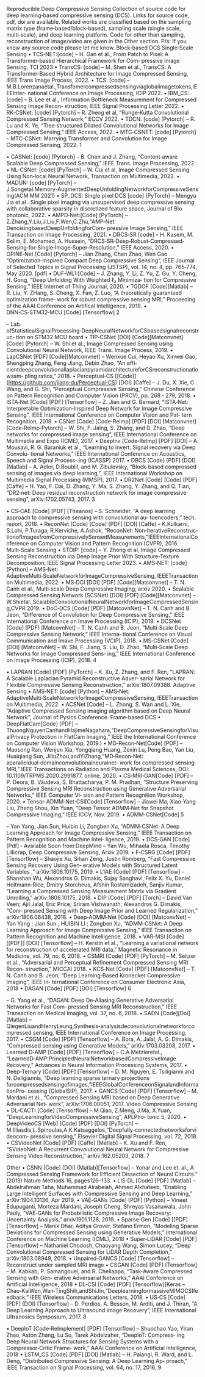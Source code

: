 Reproducible Deep Compressive Sensing
Collection of source code for deep learning‑based compressive sensing (DCS). Links for source
code, pdf, doi are available. Related works are classified based on the sampling matrix type
(frame‑based/block‑based), sampling scale (single scale, multi‑scale), and deep learning platform.
Code for other than sampling, reconstruction of image/video are given in the Other section.
P/s: If you know any source code please let me know.
Block‑based DCS
Single‑Scale Sensing
• TCS‑NET:[code]
– H. Gan et al., From Patch to Pixel: A Transformer‑based Hierarchical Framework for Com‑
pressive Image Sensing, TCI 2023
• TransCS: [code]
– M. Shen et al., TransCS: A Transformer‑Based Hybrid Architecture for Image Compressed
Sensing, IEEE Trans Image Process, 2022.
• TCS: [code]
– M.B.Lorenzanaetal.,Transfomercompressedsensingviaglobalimagetokens,IEEEInter‑
national Conference on Image Processing, ICIP 2022.
• IBM_CS: [code]
– B. Lee et al., Information Bottleneck Measurement for Compressed Sensing Image Recon‑
struction, IEEE Signal Processing Letter 2022.
• RK‑CSNet: [code] [Pytorch]
– R. Zheng et al, “Runge‑Kutta Convolutional Compressed Sensing Network,” ECCV 2022.
• TDCN: [code] [Pytorch]
– R. Lu and K. Ye, “Tree‑structured Dilated Convolutional Networks for Image Compressed
Sensing,” IEEE Access, 2022.
• MTC‑CSNET: [code] [Pytorch]
– MTC‑CSNet: Marrying Transformer and Convolution for Image Compressed Sensing, 2022.
1

• CASNet: [code] [Pytorch]
– B. Chen and J. Zhang, “Content‑aware Scalable Deep Compressed Sensing,” IEEE Trans.
Image Processing, 2022.
• NL‑CSNet: [code] [PyTorch]
– W. Cui et al, Image Compressed Sensing Using Non‑local Neural Network, Transaction on
Multimedia, 2022.
• MADUN: [code] [PyTorch]
– J.Songetal.Memory‑AugmentedDeepUnfoldingNetworkforCompressiveSensing(ACM
MM 2021)
• SP_DCS: Single pixel DCS [code] [PyTorch]
– Mengyu Jia et al . Single pixel imaging via unsupervised deep compressive sensing with
collaborative sparsity in discretized feature space, Journal of Bio photonic, 2022.
• AMPD‑Net:[Code] [PyTorch]
– Z.Zhang,Y.Liu,J.Liu,F.Wen,C.Zhu,“AMP‑Net: DenoisingbasedDeepUnfoldingforCom‑
pressive Image Sensing,” IEEE Transaction on Image Processing, 2021.
• DRCS‑SR [code]
– H. Kasem, M. Selim, E. Mohamed, A. Hussein, “DRCS‑SR‑Deep‑Robust‑Compressed‑
Sensing‑for‑Single‑Image‑Super‑Resolution,” IEEE Access, 2020.
• OPINE‑Net [Code] [Pytorch]
– Jian Zhang, Chen Zhao, Wen Gao “Optimization‑Inspired Compact Deep Compressive
Sensing”, IEEE Journal of Selected Topics in Signal Processing (JSTSP), vol. 14, no. 4,
pp. 765‑774, May 2020. [pdf]
• DUF‑WL1:[Code]
– J. Zhang, Y. Li, Z. Yu, Z. Gu, Y. Cheng, H. Gong, “Deep Unfolding With Weighted ℓ₂ Minimiza‑
tion for Compressive Sensing,” IEEE Internet of Thing Journal, 2020.
• TGDOF [Code][Matlab]
– R. Liu, Y. ZHang, S. Cheng, X. Fan, Z. Luo, “A theoretically guaranteed optimization frame‑
work for robust compressive sensing MRI,” Proceeding of the AAAI Conference on Artifical
Intelligence, 2019.
• DNN‑CS‑STM32‑MCU [Code] [Tensorflow]
2

– Lab. ofStatisticalSignalProcessing‑DeepNeuralNetworkforCSbasedsignalreconstruc‑
tion on STM32 MCU board
• TIP‑CSNet [DOI] [Code][Matconvnet] [Code] [Pytorch]
– W. Shi et al., Image Compressed Sensing using Convolutional Neural Network, IEEE Trans.
Image Process, 2019.
• LapCSNet [PDF] [Code][Matconvnet]
– Wenxue Cui, Heyao Xu, Xinwei Gao, Shengping Zhang, Feng Jiang, Debin Zhao, “An effi‑
cientdeepconvolutionallaplacianpyramidarchitectureforCSreconstructionatlowsam‑
pling ratios,” 2018.
• Perceptual‑CS [[Code]] (https://github.com/jiang‑du/Perceptual‑CS) [DOI] [Caffe]
– J. Du, X. Xie, C. Wang, and G. Shi, “Perceptual Compressive Sensing,” Chinese Conference
on Pattern Recognition and Computer Vision (PRCV), pp. 268 ‑ 279, 2018.
• ISTA‑Net [Code] [PDF] [Tensorflow]
– Z. Jian and G. Bernard, “ISTA‑Net: Interpretable Optimization‑Inspired Deep Network for
Image Compressive Sensing”, IEEE International Conference on Computer Vision and Pat‑
tern Recognition, 2018.
• CSNet [Code] [Code‑ReImp] [PDF] [DOI] [Matconvnet] [Code‑ReImp‑Pytorch]
– W. Shi, F. Jaing, S. Zhang, and D. Zhao, “Deep networks for compressed image sensing”,
IEEE International Conference on Multimedia and Expo (ICME), 2017.
• DeepInv [Code‑ReImp] [PDF] [DOI]
– A. Mousavi, R. G. Baraniuk et al., “Learning to invert: Signal recovery via Deep Convolu‑
tional Networks,” IEEE International Conference on Acoustics, Speech and Signal Process‑
ing (ICASSP) 2017.
• DBCS [Code] [PDF] [DOI] [Matlab]
– A. Adler, D.Boublil, and M. Zibulevsky, “Block‑based compressed sensing of images via
deep learning,”, IEEE International Workshop on Multimedia Signal Processing (MMSP),
2017.
• DR2Net [Code] [Code] [PDF] [Caffe]
– H. Yao, F. Dai, D. Zhang, Y. Ma, S. Zhang, Y. Zhang, and Q. Tian, “DR2‑net: Deep residual
reconstruction network for image compressive sensing”, arXiv:1702.05743, 2017.
3

• CS‑CAE [Code] [PDF] [Theanos]
– S. Schneider, “A deep learning approach to compressive sensing with convolutional au‑
toencoders,” tech. report, 2016.
• ReconNet [Code] [Code] [PDF] [DOI] [Caffe]
– K.Kulkarni, S.Lohi, P.Turaga, R.Kerviche, A.Ashok, “ReconNet: Non‑IterativeReconstruc‑
tionofImagesfromCompressivelySensedMeasurements,”IEEEInternationalConference
on Computer Vision and Pattern Recognition (CVPR), 2016.
Multi‑Scale Sensing
• STDIP: [code]
– Y. Zhong et al, Image Compressed Sensing Reconstruction via Deep Image Prior With
Structure‑Texture Decomposition, IEEE Signal Processing Letter 2023.
• AMS‑NET: [code] [Python]
– AMS‑Net: AdaptiveMulti‑ScaleNetworkforImageCompressiveSensing, IEEETransaction
on Multimedia, 2022.
• MS‑DCI [DOI] [PDF] [Code][Matconvnet]
– T. N. Canh et al., Multi‑scale Deep Compressive Imaging, arxiv 2020.
• Scalable Compressed Sensing Network (SCSNet) [DOI] [PDF] [Code][Matconvnet]
– W.Shietal.,ScalableConvolutionalNeuralNetworkforImageCompressedSensing,CVPR
2019.
• DoC‑DCS [Code] [PDF] [MatcovnNet]
– T. N. Canh and B. Jeon, “Difference of Convolution for Deep Compressive Sensing,” IEEE
International Conference on Imave Processing (ICIP), 2019.
• DCSNet [Code] [PDF] [MatcovnNet]
– T. N. Canh and B. Jeon, “Multi‑Scale Deep Compressive Sensing Network,” IEEE Interna‑
tional Conference on Visual Communication and Imave Processing (VCIP), 2018.
• MS‑CSNet [Code] [DOI] [MatconvNet]
– W. Shi, F. Jiang, S. Liu, D. Zhao, “Multi‑Scale Deep Networks for Image Compressed Sens‑
ing,” IEEE International Conference on Image Processing (ICIP), 2018.
4

• LAPRAN [Code] [PDF] [PyTorch]
– K. Xu, Z. Zhang, and F. Ren, “LAPRAN: A Scalable Laplacian Pyramid Reconstructive Adver‑
sarial Network for Flexible Compressive Sensing Reconstruction,” arXiv:1807.09388.
Adaptive Sensing
• AMS‑NET: [code] [Python]
– AMS‑Net: AdaptiveMulti‑ScaleNetworkforImageCompressiveSensing, IEEETransaction
on Multimedia, 2022.
• ACSNet [Code]
– L. Zhong, S. Wan and L. Xie, “Adaptive Compressed Sensing imaging algorithm based on
Deep Neural Network”, Journal of Pysics Conference.
Frame‑based DCS
• DeepFlatCam[Code] [PDF]
– ThuongNguyenCanhandHajimeNagahara,“DeepCompressiveSensingforVisualPrivacy
Protection in FlatCam Imaging,” IEEE the International Conference on Computer Vision
Workshop, 2019.)
• MD‑Recon‑Net[Code] [PDF]
– Maosong Ran, Wenjun Xia, Yongqiang Huang, Zexin Lu, Peng Bao, Yan Liu, Huaiqiang Sun,
JiliuZhou,andYiZhang,“MD‑Recon‑Net: aparalleldual‑domainconvolutionalneuralnet‑
work for compressed sensing MRI,” IEEE Transactions on Radiation and Plasma Medical
Sciences, DOI: 10.1109/TRPMS.2020.2991877, online, 2020.
• CS‑MRI‑GAN[Code] [PDF]
– P. Deora, B. Váudeva, S. Bhattacharya, P. M. Pradhan, “Structure Preserving Compressive
Sensing MRI Reconstruction using Generative Adversarial Networks,” IEEE Computer Vi‑
sion and Pattern Recognition Workshop, 2020.
• Tensor‑ADMM‑Net‑CSI[Code] [Tensorflow]
– Jiawei Ma, Xiao‑Yang Liu, Zheng Shou, Xin Yuan, “Deep Tensor ADMM‑Net for Snapshot
Compressive Imaging,” IEEE ICCV, Nov. 2019.
• ADMM‑CSNet[Code]
5

– Yan Yang, Jian Sun, Huibin Li, Zongben Xu, “ADMM‑CSNet: A Deep Learning Approach for
Image Compressive Sensing,” IEEE Transaction on Pattern Recognition and Machine Intel‑
ligence, 2019.
• DCS‑GAN [Code][Pdf] ‑ Available Soon from DeepMind
– Yan Wu, Mihaela Rosca, Timothy Lillicrap, Deep Compressive Sensing, Arxiv 2019.
• F‑CSRG [Code] [PDF] [Tensorflow]
– Shaojie Xu, Sihan Zeng, Justin Romberg, “Fast Compressive Sensing Recovery Using Gen‑
erative Models with Structured Latent Variables ,” arXiv:1806.10175, 2019.
• L1AE [Code] [PDF] [Tensorflow]
– Shanshan Wu, Alexandros G. Dimakis, Sujay Sanghavi, Felix X. Yu, Daniel Holtmann‑Rice,
Dmitry Storcheus, Afshin Rostamizadeh, Sanjiv Kumar, “Learning a Compressed Sensing
Measurement Matrix via Gradient Unrolling,” arXiv:1806.10175, 2018.
• DIP [Code] [PDF] [Torch]
– David Van Veen; Ajil Jalal, Eric Price; Sriram Vishwanath; Alexandros G. Dimakis, “Com‑
pressed Sensing with Deep Image Prior and Learned Regularization,” arXiv:1806.06438,
2018.
• Deep‑ADMM‑Net [Code] [DOI] [MatconvNet]
– Yan Yang ; Jian Sun ; HUIBIN LI ; Zongben Xu, “ADMM‑CSNet: A Deep Learning Approach
for Image Compressive Sensing,” IEEE Transaction on Pattern Recognition and Machine
Intelligence, 2018.
• VAR‑MSI [Code] [[PDF]] [DOI] [Tensorflow]
– H. Kerstin et al., “Learning a variational network for reconstruction of accelerated MRI
data,” Magnetic Resonance in Medicine, vol. 79, no. 6, 2018.
• CSMRI [Code] [PDF] [PyTorch]
– M. Seitzer et al., “Adversarial and Perceptual Refinement Compressed Sensing MRI Recon‑
struction,” MICCAI 2018.
• KCS‑Net [Code] [PDF] [MatconvNet]
– T. N. Canh and B. Jeon, “Deep Learning‑Based Kronecker Compressive Imaging”, IEEE In‑
ternational Conference on Consumer Electronic Asia, 2018
• DAGAN [Code] [PDF] [DOI] [Tensorflow]
6

– G. Yang et al., “DAGAN: Deep De‑Aliasing Generative Adversarial Networks for Fast Com‑
pressed Sensing MRI Reconstruction,” IEEE Transaction on Medical Imaging, vol. 37, no. 6,
2018.
• SADN [Code][Doi] [Matlab]
– QiegenLiuandHenryLeung,Synthesis‑analysisdeconvolutionalnetworkforcompressed
sensing, IEEE International Conference on Image Processing, 2017.
• CSGM [Code] [PDF] [Tensorflow]
– A. Bora, A. Jalal, A. G. Dimakis, “Compressed sensing using Generative Models,”
arXiv:1703.03208, 2017.
• Learned D‑AMP [Code] [PDF] [Tensorflow]
– C.A.Metzleretal., “LearnedD‑AMP:PrincipledNeuralNetworkbasedCompressiveImage
Recovery,” Advances in Neural Information Processing Systems, 2017.
• Deep‑Ternary [Code] [PDF] [Tensorflow]
– D. M. Nguyen, E. Tsiligianni and N. Deligiannis, “Deep learning sparse ternary projections
forcompressedsensingofimages,”IEEEGlobalConferenceonSignalandInformationPro‑
cessing (GlobalSIP), 2017.
• GANCS [Code] [PDF] [Tensorflow]
– M. Mardani et al., “Compressed Sensing MRI based on Deep Generative Adversarial Net‑
work”, arXiv:1706.00051, 2017.
Video Compressive Sensing
• DL‑CACTI [Code] [Tensorflow]
– M.Qiao, Z.Meng, J.Ma, X.Yuan, “DeepLearningforVideoCompressiveSensing”, APLPho‑
tonic 5, 2020.
• DeepVideoCS [Web] [Code] [PDF] [DOI] [PyTorch]
– M.Illiasdis,L.Spinoulas,A.K.Katsaggelos,“Deepfully‑connectednetworksforvideocom‑
pressive sensing,” Elsevier Digital Signal Processing, vol. 72, 2018.
• CSVideoNet [Code] [PDF] [Caffe] [Matlab]
– K. Xu and F. Ren, “SVideoNet: A Recurrent Convolutional Neural Network for Compressive
Sensing Video Reconstruction,” arXiv:162.05203, 2018.
7

Other
• CSNN [Code] [DOI] [Matlab][Tensorflow]
– Yonar and Lee et. al., A Compressed Sensing Framework for Efficient Dissection of Neural
Circuits.” (2019) Nature Methods 16, pages126–133.
• LIS‑DL [Code] [PDF] [Matlab]
– Abdelrahman Taha, Muhammad Alrabeiah, Ahmed Alkhateeb, “Enabling Large Intelligent
Surfaces with Compressive Sensing and Deep Learning,” arXiv:1904.10136, Apr 2019.
• VAE‑GANs [Code] [PDF] [Python]
– Vineet Edupuganti, Morteza Mardani, Joseph Cheng, Shreyas Vasanawala, John Pauly,
“VAE‑GANs for Probabilistic Compressive Image Recovery: Uncertainty Analysis,”
arxiv1901.1128, 2019.
• Sparse‑Gen [Code] [[PDF] [Tensorflow]
– Manik Dhar, Aditya Grover, Stefano Ermon, “Modeling Sparse Deviations for Compressed
Sensing using Generative Models,” International Conference on Machine Learning (ICML),
2018
• Super‑LiDAR [Code] [PDF] [Tensorflow]
– Nathaniel Chodosh, Chaoyang Wang, Simon Lucey, “Deep Convolutional Compressed
Sensing for LiDAR Depth Completion,” arXiv:1803.08949, 2018.
• Unpaired‑GANCS [Code] [Tensorflow]
– Reconstruct under sampled MRI image
• CSGAN [Code] [PDF] [Tensorflow]
– M. Kabkab, P. Samangouei, and R. Chellappa, “Task‑Aware Compressed Sensing with Gen‑
erative Adversarial Networks,” AAAI Conference on Artificial Intelligence, 2018
• DL‑CSI [Code] [PDF] [Tensorflow][Keras
– Chao‑KaiWen,Wan‑TingShih,andShiJin,“DeeplearningformassiveMIMOCSIfeedback,”
IEEE Wireless Communications Letters, 2018.
• US‑CS [Code] [PDF] [DOI] [Tensorflow]
– D. Perdios, A. Besson, M. Arditi, and J. Thiran, “A Deep Learning Approach to Ultrasound
Image Recovery”, IEEE International Ultranosics Symposium, 2017.
8

• DeepIoT [Code‑ReImplement] [PDF] [Tensorflow]
– Shuochao Yao, Yiran Zhao, Aston Zhang, Lu Su, Tarek Abdelzaher, “DeepIoT: Compress‑
ing Deep Neural Network Structures for Sensing Systems with a Compressor‑Critic Frame‑
work,” AAAI Conference on Artificial Intelligence, 2018
• LSTM_CS [Code] [PDF] [DOI] [Matlab]
– H. Palangi, R. Ward, and L. Deng, “Distributed Compressive Sensing: A Deep Learning Ap‑
proach,” IEEE Transaction on Signal Processing, vol. 64, no. 17, 2016.
9